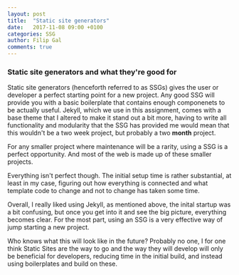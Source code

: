 ```yaml
---
layout: post
title:  "Static site generators"
date:   2017-11-08 09:00 +0100
categories: SSG
author: Filip Gal
comments: true
---
```


### Static site generators and what they're good for <!--more-->

Static site generators (henceforth referred to as SSGs) gives the user or developer a perfect starting point for a new project. Any good SSG will provide you with a basic boilerplate that contains enough componenets to be actually useful. Jekyll, which we use in this assignment, comes with a base theme that I altered to make it stand out a bit more, having to write all functionality and modularity that the SSG has provided me would mean that this wouldn't be a two week project, but probably a two **month** project.

For any smaller project where maintenance will be a rarity, using a SSG is a perfect opportunity. And most of the web is made up of these smaller projects.  

Everything isn't perfect though. The initial setup time is rather substantial, at least in my case, figuring out how everything is connected and what template code to change and not to change has taken some time.

Overall, I really liked using Jekyll, as mentioned above, the inital startup was a bit confusing, but once you get into it and see the big picture, everything becomes clear. For the most part, using an SSG is a very effective way of jump starting a new project.

Who knows what this will look like in the future? Probably no one, I for one think Static Sites are the way to go and the way they will develop will only be beneficial for developers, reducing time in the initial build, and instead using boilerplates and build on these.